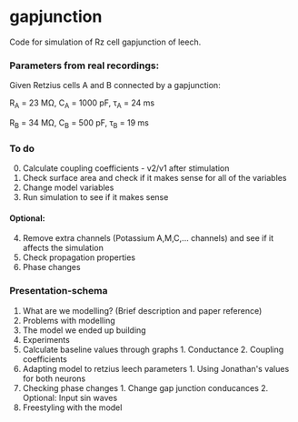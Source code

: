 # gapjunction

Code for simulation of Rz cell gapjunction of leech.

### Parameters from real recordings:
Given Retzius cells A and B connected by a gapjunction:

R<sub>A</sub> = 23 MΩ,
C<sub>A</sub> = 1000 pF,
τ<sub>A</sub> = 24 ms

R<sub>B</sub> = 34 MΩ,
C<sub>B</sub> = 500 pF,
τ<sub>B</sub> = 19 ms


### To do
0. Calculate coupling coefficients - v2/v1 after stimulation 
1. Check surface area and check if it makes sense for all of the variables
2. Change model variables
3. Run simulation to see if it makes sense
#### Optional:
4. Remove extra channels (Potassium A,M,C,... channels) and see if it affects the simulation
5. Check propagation properties 
6. Phase changes

### Presentation-schema
1. What are we modelling? (Brief description and paper reference)
2. Problems with modelling
3. The model we ended up building
4. Experiments
  1. Calculate baseline values through graphs
    1. Conductance
    2. Coupling coefficients
  2. Adapting model to retzius leech parameters
    1. Using Jonathan's values for both neurons
  3. Checking phase changes
    1. Change gap junction conducances
    2. Optional: Input sin waves
  4. Freestyling with the model
